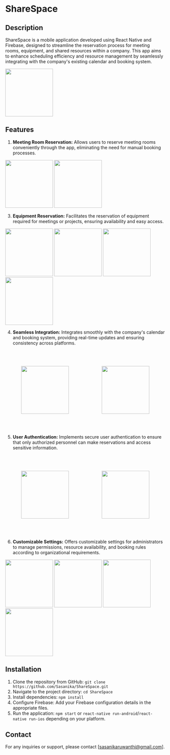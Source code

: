 # ShareSpace

## Description

ShareSpace is a mobile application developed using React Native and Firebase, designed to streamline the reservation process for meeting rooms, equipment, and shared resources within a company. This app aims to enhance scheduling efficiency and resource management by seamlessly integrating with the company's existing calendar and booking system.

<img src="https://github.com/Sasanika/DemoApp/assets/134100704/bb39f525-a8d0-4baf-b377-49512c00a7f4" width="150" >

## Features

1. **Meeting Room Reservation:** Allows users to reserve meeting rooms conveniently through the app, eliminating the need for manual booking processes.

<img src="https://github.com/Sasanika/DemoApp/assets/134100704/bf051afc-33d3-4b10-a2a0-21d653957677" width="150" >
<img src="https://github.com/Sasanika/DemoApp/assets/134100704/70ed1b1d-a016-4a2d-a973-76b47246634c" width="150">

   
3. **Equipment Reservation:** Facilitates the reservation of equipment required for meetings or projects, ensuring availability and easy access.

<img src="https://github.com/Sasanika/DemoApp/assets/134100704/2546c7e3-e436-4336-bef6-256df16d92c0" width="150" >
<img src="https://github.com/Sasanika/DemoApp/assets/134100704/cac3dde2-ff3b-43f3-b44a-523337222de2" width="150">
<img src="https://github.com/Sasanika/DemoApp/assets/134100704/06033443-eca7-43f8-9ce5-020ed27586b0" width="150">
<img src="https://github.com/Sasanika/DemoApp/assets/134100704/443cd1fc-8efb-4982-a697-398b874d2a6c" width="150">
  
4. **Seamless Integration:** Integrates smoothly with the company's calendar and booking system, providing real-time updates and ensuring consistency across platforms.

<img src="https://github.com/Sasanika/DemoApp/assets/134100704/3d4f462c-3b14-45ef-a042-d74bd369da66" width="150" style="padding: 50px;"> <img src="https://github.com/Sasanika/DemoApp/assets/134100704/9df74092-c33e-475f-8b92-776b9313b069" width="150" style="padding: 50px;">

5. **User Authentication:** Implements secure user authentication to ensure that only authorized personnel can make reservations and access sensitive information.

<img src="https://github.com/Sasanika/DemoApp/assets/134100704/5997cdad-ce8b-4dc4-9c9e-1283dfa68740" width="150" style="padding: 50px;"> <img src="https://github.com/Sasanika/DemoApp/assets/134100704/014cad5f-7679-4887-aa1d-45f4522b98d2" width="150" style="padding: 50px;">
  
6. **Customizable Settings:** Offers customizable settings for administrators to manage permissions, resource availability, and booking rules according to organizational requirements.

<img src="https://github.com/Sasanika/DemoApp/assets/134100704/17ab8454-5c26-41ed-8768-47e30f8816b0" width="150" >
<img src="https://github.com/Sasanika/DemoApp/assets/134100704/073ad5f8-cced-4057-8914-ba27833dc786" width="150">
<img src="https://github.com/Sasanika/DemoApp/assets/134100704/b6cad633-9098-4e2a-90a4-9e988c50a1b4" width="150" >
<img src="https://github.com/Sasanika/DemoApp/assets/134100704/78e55583-007d-4fc0-8a94-65db22263d7e" width="150">

## Installation

1. Clone the repository from GitHub: `git clone https://github.com/Sasanika/ShareSpace.git`
2. Navigate to the project directory: `cd ShareSpace`
3. Install dependencies: `npm install`
4. Configure Firebase: Add your Firebase configuration details in the appropriate files.
5. Run the application: `npm start` or `react-native run-android`/`react-native run-ios` depending on your platform.


## Contact

For any inquiries or support, please contact [sasanikaruwanthi@gmail.com].

